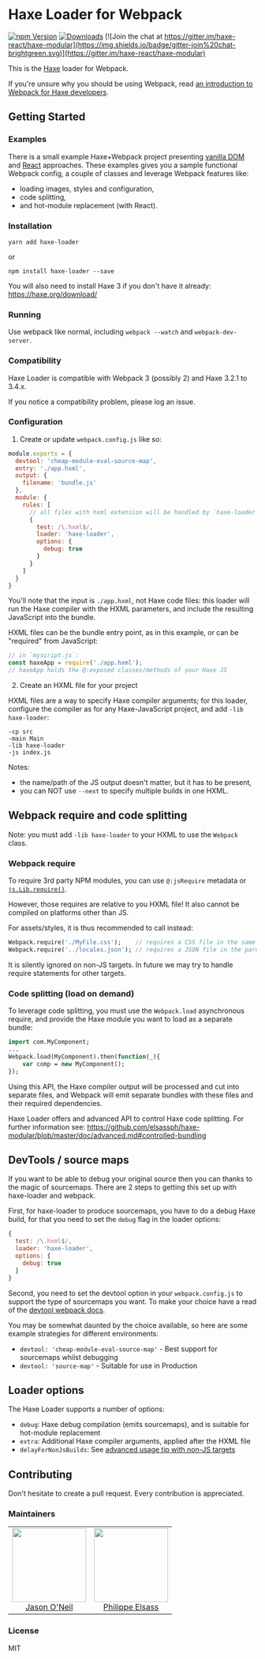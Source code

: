 # Haxe Loader for Webpack

[![npm Version](https://img.shields.io/npm/v/haxe-loader.svg)](https://www.npmjs.com/package/haxe-loader)
[![Downloads](http://img.shields.io/npm/dm/haxe-loader.svg)](https://npmjs.org/package/haxe-loader)
[![Join the chat at https://gitter.im/haxe-react/haxe-modular](https://img.shields.io/badge/gitter-join%20chat-brightgreen.svg)](https://gitter.im/haxe-react/haxe-modular)

This is the [Haxe](https://haxe.org) loader for Webpack.

If you're unsure why you should be using Webpack, read 
[an introduction to Webpack for Haxe developers](webpack-tips.md).

## Getting Started

### Examples

There is a small example Haxe+Webpack project presenting 
[vanilla DOM](https://github.com/elsassph/webpack-haxe-example) 
and [React](https://github.com/elsassph/webpack-haxe-example/tree/react) approaches.
These examples gives you a sample functional Webpack config, a couple of classes and leverage
Webpack features like:

- loading images, styles and configuration,
- code splitting,
- and hot-module replacement (with React).

### Installation

    yarn add haxe-loader

or

    npm install haxe-loader --save

You will also need to install Haxe 3 if you don't have it already: https://haxe.org/download/

### Running

Use webpack like normal, including `webpack --watch` and `webpack-dev-server`.

### Compatibility

Haxe Loader is compatible with Webpack 3 (possibly 2) and Haxe 3.2.1 to 3.4.x.

If you notice a compatibility problem, please log an issue.

### Configuration

1. Create or update `webpack.config.js` like so:

```js
module.exports = {
  devtool: 'cheap-module-eval-source-map',
  entry: './app.hxml',
  output: {
    filename: 'bundle.js'
  },
  module: {
    rules: [
      // all files with hxml extension will be handled by `haxe-loader`
      {
        test: /\.hxml$/, 
        loader: 'haxe-loader',
        options: {
          debug: true
        }
      }
    ]
  }
}
```

You'll note that the input is `./app.hxml`, not Haxe code files: this loader will 
run the Haxe compiler with the HXML parameters, and include the resulting JavaScript 
into the bundle. 

HXML files can be the bundle entry point, as in this example, or can be "required"
from JavaScript:

```js
// in `myscript.js`:
const haxeApp = require('./app.hxml');
// haxeApp holds the @:exposed classes/methods of your Haxe JS
```

2. Create an HXML file for your project

HXML files are a way to specify Haxe compiler arguments; for this loader, configure
the compiler as for any Haxe-JavaScript project, and add `-lib haxe-loader`:

```
-cp src
-main Main
-lib haxe-loader
-js index.js
```

Notes: 

- the name/path of the JS output doesn't matter, but it has to be present,
- you can NOT use `--next` to specify multiple builds in one HXML.


## Webpack require and code splitting

Note: you must add `-lib haxe-loader` to your HXML to use the `Webpack` class.

### Webpack require

To require 3rd party NPM modules, you can use `@:jsRequire` metadata or
[`js.Lib.require()`](http://api.haxe.org/js/Lib.html#require).

However, those requires are relative to you HXML file!
It also cannot be compiled on platforms other than JS.

For assets/styles, it is thus recommended to call instead:

```haxe
Webpack.require('./MyFile.css');    // requires a CSS file in the same directory as the current ".hx" file
Webpack.require('../locales.json'); // requires a JSON file in the parent directory of the current ".hx" file
```

It is silently ignored on non-JS targets.
In future we may try to handle require statements for other targets.

### Code splitting (load on demand)

To leverage code splitting, you must use the `Webpack.load` asynchronous
require, and provide the Haxe module you want to load as a separate bundle:

```haxe
import com.MyComponent;
...
Webpack.load(MyComponent).then(function(_){
    var comp = new MyComponent();
});
```

Using this API, the Haxe compiler output will be processed and cut into separate files,
and Webpack will emit separate bundles with these files and their required dependencies.

Haxe Loader offers and advanced API to control Haxe code splitting. For further information see: 
https://github.com/elsassph/haxe-modular/blob/master/doc/advanced.md#controlled-bundling


## DevTools / source maps

If you want to be able to debug your original source then you can thanks to the magic 
of sourcemaps. There are 2 steps to getting this set up with haxe-loader and webpack.

First, for haxe-loader to produce sourcemaps, you have to do a debug Haxe build,
for that you need to set the `debug` flag in the loader options:

```js
{
  test: /\.hxml$/, 
  loader: 'haxe-loader',
  options: {
    debug: true
  }
}
```

Second, you need to set the devtool option in your `webpack.config.js` to support the 
type of sourcemaps you want. To make your choice have a read of the 
[devtool webpack docs](https://webpack.js.org/configuration/devtool/). 

You may be somewhat daunted by the choice available, so here are some example strategies 
for different environments:

- `devtool: 'cheap-module-eval-source-map'` - Best support for sourcemaps whilst debugging
- `devtool: 'source-map'` - Suitable for use in Production


## Loader options

The Haxe Loader supports a number of options:

- `debug`: Haxe debug compilation (emits sourcemaps), and is suitable for hot-module replacement
- `extra`: Additional Haxe compiler arguments, applied after the HXML file
- `delayForNonJsBuilds`: See [advanced usage tip with non-JS targets](webpack-tips.md)


## Contributing

Don't hesitate to create a pull request. Every contribution is appreciated.

### Maintainers

<table>
  <tbody>
    <tr>
      <td align="center">
        <a href="https://github.com/jasononeil">
          <img width="150" height="150" src="https://github.com/jasononeil.png?v=3&s=150">
          </br>
          Jason O'Neil
        </a>
      </td>
      <td align="center">
        <a href="https://github.com/elsassph">
          <img width="150" height="150" src="https://github.com/elsassph.png?v=3&s=150">
          </br>
          Philippe Elsass
        </a>
      </td>
    </tr>
  <tbody>
</table>

### License

MIT
